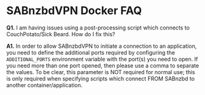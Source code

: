 # **SABnzbdVPN Docker FAQ**

**Q1.** I am having issues using a post-processing script which connects to CouchPotato/Sick Beard. How do I fix this?

**A1.** In order to allow SABnzbdVPN to initiate a connection to an application, you need to define the additional ports required by configuring the `ADDITIONAL_PORTS` environment variable with the port(s) you need to open. If you need more than one port opened, then please use a comma to separate the values. To be clear, this parameter is NOT required for normal use; this is only required when specifying scripts which connect FROM SABnzbd to another container/application.
